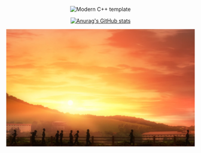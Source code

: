 <div id="title" align=center>

![Modern C++ template][github-sub-title:img]

[![Anurag's GitHub stats](https://github-readme-stats.vercel.app/api?username=lingebeng&show_icons=true&theme=tokyonight)](https://b23.tv/iEJTnPp)

</div>

![背景图](images/bg.png)

[github-sub-title:img]: https://readme-typing-svg.herokuapp.com?font=Fira+Code&weight=600&size=14&pause=1000&color=27F7D9&width=435&lines=Hi%2CGebeng!+May+happiness+follow+you+wherever+you+go!
